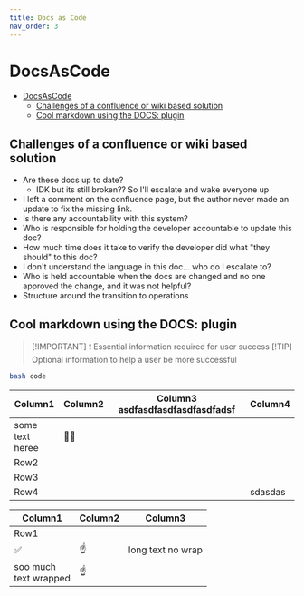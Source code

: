 ```yaml
---
title: Docs as Code
nav_order: 3
---
```


# DocsAsCode

- [DocsAsCode](#docsascode)
  - [Challenges of a confluence or wiki based solution](#challenges-of-a-confluence-or-wiki-based-solution)
  - [Cool markdown using the DOCS: plugin](#cool-markdown-using-the-docs-plugin)

## Challenges of a confluence or wiki based solution

- Are these docs up to date?
  - IDK but its still broken?? So I'll escalate and wake everyone up
- I left a comment on the confluence page, but the author never made an update to fix the missing link.
- Is there any accountability with this system?
- Who is responsible for holding the developer accountable to update this doc?
- How much time does it take to verify the developer did what "they should" to this doc?
- I don't understand the language in this doc... who do I escalate to?
- Who is held accountable when the docs are changed and no one approved the change, and it was not helpful?
- Structure around the transition to operations

## Cool markdown using the DOCS: plugin

> [!IMPORTANT] ❗
> Essential information required for user success
> [!TIP]
> Optional information to help a user be more successful

```bash
bash code
```

<!-- markdownlint-disable MD033 -->

| Column1              | Column2 | Column3 asdfasdfasdfasdfasdfadsf | Column4 |
| -------------------- | ------- | -------------------------------- | ------- |
| some text <br> heree | 👯💃    |                                  |         |
| Row2                 |         |                                  |         |
| Row3                 |         |                                  |         |
| Row4                 |         |                                  | sdasdas |

| Column1                    | Column2 | Column3           |
| -------------------------- | ------- | ----------------- |
| Row1                       |         |                   |
| ✅                         | ☝️      | long text no wrap |
| soo much <br> text wrapped | ☝️      |                   |

<!-- markdownlint-enable MD033 -->
